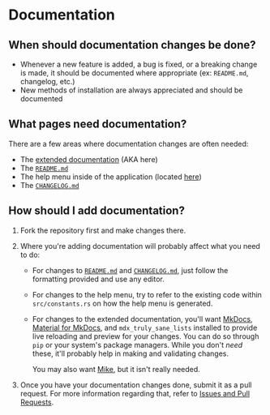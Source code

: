 # Documentation

## When should documentation changes be done?

- Whenever a new feature is added, a bug is fixed, or a breaking change is made, it should be documented where appropriate (ex: `README.md`, changelog, etc.)
- New methods of installation are always appreciated and should be documented

## What pages need documentation?

There are a few areas where documentation changes are often needed:

- The [extended documentation](https://clementtsang.github.io/bottom/nightly/) (AKA here)
- The [`README.md`](https://github.com/ClementTsang/bottom/blob/master/README.md)
- The help menu inside of the application (located [here](https://github.com/ClementTsang/bottom/blob/master/src/constants.rs))
- The [`CHANGELOG.md`](https://github.com/ClementTsang/bottom/blob/master/CHANGELOG.md)

## How should I add documentation?

1. Fork the repository first and make changes there.

2. Where you're adding documentation will probably affect what you need to do:

   - For changes to [`README.md`](https://github.com/ClementTsang/bottom/blob/master/README.md) and [`CHANGELOG.md`](https://github.com/ClementTsang/bottom/blob/master/CHANGELOG.md), just follow the formatting provided and use any editor.

   - For changes to the help menu, try to refer to the existing code within `src/constants.rs` on how the help menu is generated.

   - For changes to the extended documentation, you'll want [MkDocs](https://www.mkdocs.org/), [Material for MkDocs](https://squidfunk.github.io/mkdocs-material/), and `mdx_truly_sane_lists` installed to provide live reloading and preview for your changes. You can do so through `pip` or your system's package managers. While you don't _need_ these, it'll probably help in making and validating changes.

     You may also want [Mike](https://github.com/jimporter/mike), but it isn't really needed.

3. Once you have your documentation changes done, submit it as a pull request. For more information regarding that, refer to [Issues and Pull Requests](http://127.0.0.1:8000/contribution/issues-and-pull-requests/).
